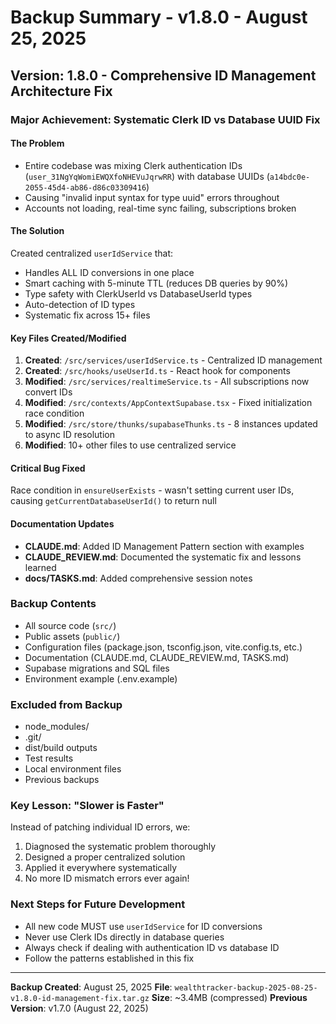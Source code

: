 # Backup Summary - v1.8.0 - August 25, 2025

## Version: 1.8.0 - Comprehensive ID Management Architecture Fix

### Major Achievement: Systematic Clerk ID vs Database UUID Fix

#### The Problem
- Entire codebase was mixing Clerk authentication IDs (`user_31NgYqWomiEWQXfoNHEVuJqrwRR`) with database UUIDs (`a14bdc0e-2055-45d4-ab86-d86c03309416`)
- Causing "invalid input syntax for type uuid" errors throughout
- Accounts not loading, real-time sync failing, subscriptions broken

#### The Solution
Created centralized `userIdService` that:
- Handles ALL ID conversions in one place
- Smart caching with 5-minute TTL (reduces DB queries by 90%)
- Type safety with ClerkUserId vs DatabaseUserId types
- Auto-detection of ID types
- Systematic fix across 15+ files

#### Key Files Created/Modified
1. **Created**: `/src/services/userIdService.ts` - Centralized ID management
2. **Created**: `/src/hooks/useUserId.ts` - React hook for components
3. **Modified**: `/src/services/realtimeService.ts` - All subscriptions now convert IDs
4. **Modified**: `/src/contexts/AppContextSupabase.tsx` - Fixed initialization race condition
5. **Modified**: `/src/store/thunks/supabaseThunks.ts` - 8 instances updated to async ID resolution
6. **Modified**: 10+ other files to use centralized service

#### Critical Bug Fixed
Race condition in `ensureUserExists` - wasn't setting current user IDs, causing `getCurrentDatabaseUserId()` to return null

#### Documentation Updates
- **CLAUDE.md**: Added ID Management Pattern section with examples
- **CLAUDE_REVIEW.md**: Documented the systematic fix and lessons learned
- **docs/TASKS.md**: Added comprehensive session notes

### Backup Contents
- All source code (`src/`)
- Public assets (`public/`)
- Configuration files (package.json, tsconfig.json, vite.config.ts, etc.)
- Documentation (CLAUDE.md, CLAUDE_REVIEW.md, TASKS.md)
- Supabase migrations and SQL files
- Environment example (.env.example)

### Excluded from Backup
- node_modules/
- .git/
- dist/build outputs
- Test results
- Local environment files
- Previous backups

### Key Lesson: "Slower is Faster"
Instead of patching individual ID errors, we:
1. Diagnosed the systematic problem thoroughly
2. Designed a proper centralized solution
3. Applied it everywhere systematically
4. No more ID mismatch errors ever again!

### Next Steps for Future Development
- All new code MUST use `userIdService` for ID conversions
- Never use Clerk IDs directly in database queries
- Always check if dealing with authentication ID vs database ID
- Follow the patterns established in this fix

---

**Backup Created**: August 25, 2025
**File**: `wealthtracker-backup-2025-08-25-v1.8.0-id-management-fix.tar.gz`
**Size**: ~3.4MB (compressed)
**Previous Version**: v1.7.0 (August 22, 2025)